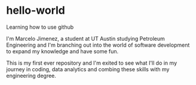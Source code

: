 # hello-world
Learning how to use github

I'm Marcelo Jimenez, a student at UT Austin studying Petroleum Engineering and 
I'm branching out into the world of software development to expand my knowledge
and have some fun.

This is my first ever repository and I'm exited to see what I'll do in my journey 
in coding, data analytics and combing these skills with my engineering degree.
